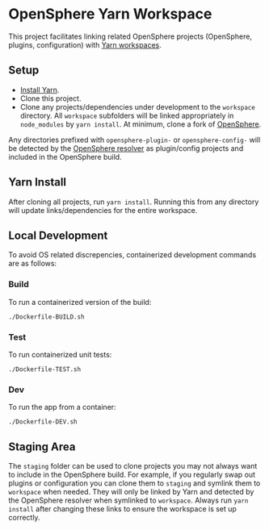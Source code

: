 # OpenSphere Yarn Workspace

This project facilitates linking related OpenSphere projects (OpenSphere, plugins, configuration) with [Yarn workspaces](https://yarnpkg.com/lang/en/docs/workspaces/).

## Setup

* [Install Yarn](https://yarnpkg.com/en/docs/install).
* Clone this project.
* Clone any projects/dependencies under development to the `workspace` directory. All `workspace` subfolders will be linked appropriately in `node_modules` by `yarn install`. At minimum, clone a fork of [OpenSphere](https://github.com/ngageoint/opensphere).

Any directories prefixed with `opensphere-plugin-` or `opensphere-config-` will be detected by the [OpenSphere resolver](https://github.com/ngageoint/opensphere-build-resolver) as plugin/config projects and included in the OpenSphere build.

## Yarn Install

After cloning all projects, run `yarn install`. Running this from any directory will update links/dependencies for the entire workspace.

## Local Development

To avoid OS related discrepencies, containerized development commands are as follows:

### Build
To run a containerized version of the build:

`./Dockerfile-BUILD.sh`

### Test
To run containerized unit tests:

`./Dockerfile-TEST.sh`

### Dev
To run the app from a container:

`./Dockerfile-DEV.sh`



## Staging Area

The `staging` folder can be used to clone projects you may not always want to include in the OpenSphere build. For example, if you regularly swap out plugins or configuration you can clone them to `staging` and symlink them to `workspace` when needed. They will only be linked by Yarn and detected by the OpenSphere resolver when symlinked to `workspace`. Always run `yarn install` after changing these links to ensure the workspace is set up correctly.
